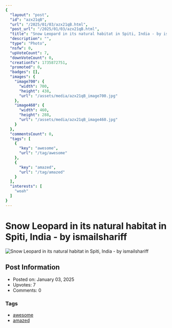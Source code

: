 ```yaml
---
{
  "layout": "post",
  "id": "azx21qB",
  "url": "/2025/01/03/azx21qB.html",
  "post_url": "/2025/01/03/azx21qB.html",
  "title": "Snow Leopard in its natural habitat in Spiti, India - by ismailshariff",
  "description": "",
  "type": "Photo",
  "nsfw": 0,
  "upVoteCount": 7,
  "downVoteCount": 0,
  "creationTs": 1735872751,
  "promoted": 0,
  "badges": [],
  "images": {
    "image700": {
      "width": 700,
      "height": 438,
      "url": "/assets/media/azx21qB_image700.jpg"
    },
    "image460": {
      "width": 460,
      "height": 288,
      "url": "/assets/media/azx21qB_image460.jpg"
    }
  },
  "commentsCount": 0,
  "tags": [
    {
      "key": "awesome",
      "url": "/tag/awesome"
    },
    {
      "key": "amazed",
      "url": "/tag/amazed"
    }
  ],
  "interests": [
    "woah"
  ]
}
---
```


# Snow Leopard in its natural habitat in Spiti, India - by ismailshariff

![Snow Leopard in its natural habitat in Spiti, India - by ismailshariff](/assets/media/azx21qB_image700.jpg)

## Post Information

- Posted on: January 03, 2025
- Upvotes: 7
- Comments: 0

### Tags

- [awesome](/tag/awesome)
- [amazed](/tag/amazed)
